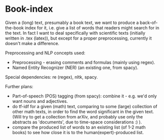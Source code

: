 # Book-index
Given a (long) text, presumably a book text, we want to produce a back-of-the-book index for it, i.e. give a list of words that readers might search for in the text.
In fact I want to deal specifically with scientific texts (initially written in .tex (latex)), but except for a proper preprocessing, currently it doesn't make a difference.

Preprocessing and NLP concepts used:
- Preprocessing - erasing comments and formulas (mainly using regex).
- Named Entity Recognizer (NER) (an existing one, from spacy).

Special dependencies: re (regex), nltk, spacy.

Further plans: 
- Part-of-speech (POS) tagging (from spacy): combine it - e.g. we'd only want nouns and adjectives.
- do tf-idf for a given (math) text, comparing to some (large) collection of other math texts, in order to find the word significant in the given text. (Will try to get a collection from arXiv, and probably use only the abstracts as 'documents', due to time-space considerations :) ).
- compare the produced list of words to an existing list (of 1-2 math books) to see how close it is to the human(expert)-produced list.
